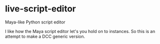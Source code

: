 # live-script-editor
Maya-like Python script editor

I like how the Maya script editor let's you hold on to instances. So this is an attempt to make a DCC generic version.
